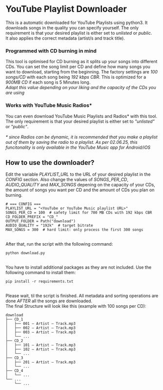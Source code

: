 # YouTube Playlist Downloader
This is a automatic downloaded for YouTube Playlists using python3. It downloads songs in the quality you can specify yourself.
The only requirement is that your desired playlist is either set to *unlisted* or *public*.\
It also applies the correct metadata (artist/s and track title).

### Programmed with CD burning in mind
This tool is optimised for CD burning as it splits up your songs into different CDs. You can set the song limit per CD and define how many songs you want to download, starting from the beginning. The factory settings are *100 songs/CD* with each song being *192 kbps CBR*. This is optimized for a *900MB CD* if each song is 5 Minutes long.\
*Adapt this value depending on your liking and the capacity of the CDs you are using*

### Works with YouTube Music Radios\*
You can even download YouTube Music Playlists and Radios\* with this tool. The only requirement is that your desired playlist is either set to *"unlisted"* or *"public"*.\
\
_\* since Radios can be dynamic, it is recommended that you make a playlist out of them by saving the radio to a playlist. As per 02.06.25, this funcitonality is only available in the YouTube Music app for Android/iOS_


## How to use the downloader?
Edit the variable *PLAYLIST_URL* to the URL of your desired playlist in the *CONFIG* section. Also change the values of *SONGS_PER_CD*, *AUDIO_QUALITY* and *MAX_SONGS* depening on the capacity of your CDs, the amount of songs you want per CD and the amount of CDs you plan on burning.
```
# === CONFIG ===
PLAYLIST_URL = "<YouTube or YouTube Music playlist URL>"
SONGS_PER_CD = 100  # safety limit for 700 MB CDs with 192 kbps CBR
CD_FOLDER_PREFIX = "CD_"
OUTPUT_FOLDER = Path("download")
AUDIO_QUALITY = "192k"  # target bitrate
MAX_SONGS = 300  # hard limit: only process the first 300 songs
```
\
After that, run the script with the following command:
```
python download.py
```
\
You have to install additional packages as they are not included. Use the following command to install them:
```
pip install -r requirements.txt
```
\
Please wait, til the script is finished. All metadata and sorting operations are done *AFTER* all the songs are downloaded.\
The final Structure will look like this (example with 100 songs per CD):
```
download
├── CD_1
│   ├── 001 – Artist – Track.mp3
│   ├── 002 – Artist – Track.mp3
│   ├── 003 – Artist – Track.mp3
│   └── ...
├── CD_2
│   ├── 101 – Artist – Track.mp3
│   ├── 102 – Artist – Track.mp3
│   └── ...
├── CD_3
│   ├── 201 – Artist – Track.mp3
│   └── ...
├── CD_4
│   └── ...
└── ...
    └── ...
``` 